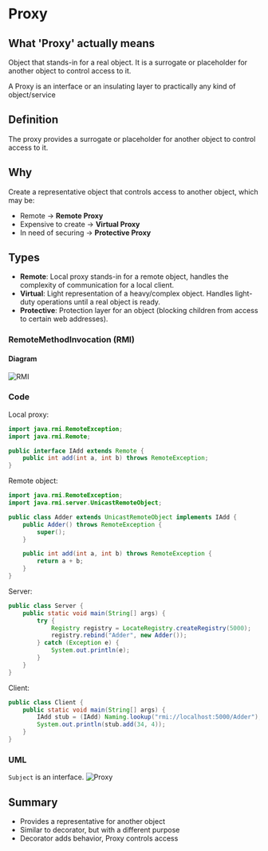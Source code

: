 # Proxy
## What 'Proxy' actually means
Object that stands-in for a real object. It is a surrogate or placeholder for another object to control access to it.

A Proxy is an interface or an insulating layer to practically any kind of object/service

## Definition
The proxy provides a surrogate or placeholder for another object to control access to it.

## Why
Create a representative object that controls access to another object, which may be:
- Remote $\rightarrow$ **Remote Proxy**
- Expensive to create $\rightarrow$ **Virtual Proxy**
- In need of securing $\rightarrow$ **Protective Proxy**

## Types
- **Remote**: Local proxy stands-in for a remote object, handles the complexity of communication for a local client.
- **Virtual**: Light representation of a heavy/complex object. Handles light-duty operations until a real object is ready.
- **Protective**: Protection layer for an object (blocking children from access to certain web addresses).

### RemoteMethodInvocation (RMI)
#### Diagram
![RMI](https://media.geeksforgeeks.org/wp-content/uploads/20211028122357/workingofRMI.jpg)

### Code
Local proxy:
```java
import java.rmi.RemoteException;
import java.rmi.Remote;

public interface IAdd extends Remote {
    public int add(int a, int b) throws RemoteException;
}
```

Remote object:
```java
import java.rmi.RemoteException;
import java.rmi.server.UnicastRemoteObject;

public class Adder extends UnicastRemoteObject implements IAdd {
    public Adder() throws RemoteException {
        super();
    }

    public int add(int a, int b) throws RemoteException {
        return a + b;
    }
}
```

Server:
```java
public class Server {
    public static void main(String[] args) {
        try {
            Registry registry = LocateRegistry.createRegistry(5000);
            registry.rebind("Adder", new Adder());
        } catch (Exception e) {
            System.out.println(e);
        }
    }
}
```

Client:
```java
public class Client {
    public static void main(String[] args) {
        IAdd stub = (IAdd) Naming.lookup("rmi://localhost:5000/Adder");
        System.out.println(stub.add(34, 4));
    }
}
```

### UML
`Subject` is an interface.
![Proxy](https://upload.wikimedia.org/wikipedia/commons/6/6e/W3sDesign_Proxy_Design_Pattern_UML.jpg)

## Summary
- Provides a representative for another object
- Similar to decorator, but with a different purpose
- Decorator adds behavior, Proxy controls access